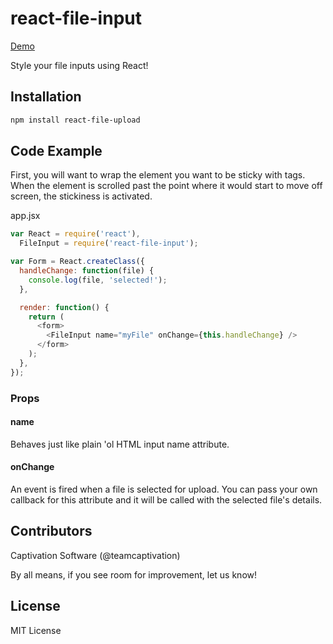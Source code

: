 react-file-input
============
[Demo](https://captivationsoftware.github.io/react-file-input)

Style your file inputs using React!

## Installation
```sh
npm install react-file-upload
```

## Code Example

First, you will want to wrap the element you want to be sticky with <Sticky></Sticky> tags. When the element is scrolled past the point where it would start to move off screen, the stickiness is activated.

app.jsx
```js
var React = require('react'),
  FileInput = require('react-file-input');

var Form = React.createClass({
  handleChange: function(file) {
    console.log(file, 'selected!');
  },

  render: function() {
    return (
      <form>
        <FileInput name="myFile" onChange={this.handleChange} />
      </form>
    );
  },
});

```

### Props

#### name
Behaves just like plain 'ol HTML input name attribute.

#### onChange
An event is fired when a file is selected for upload. You can pass your own callback for this attribute and it will be called with the selected file's details.

## Contributors

Captivation Software (@teamcaptivation)

By all means, if you see room for improvement, let us know!


## License

MIT License
